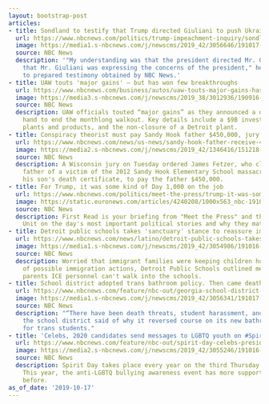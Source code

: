 ```yaml
---
layout: bootstrap-post
articles:
- title: Sondland to testify that Trump directed Giuliani to push Ukraine scheme
  url: https://www.nbcnews.com/politics/trump-impeachment-inquiry/sondland-testify-trump-directed-giuliani-push-ukraine-scheme-n1067986
  image: https://media1.s-nbcnews.com/j/newscms/2019_42/3056646/191017-gordon-sondland-al-0931_8f6b54af0fd84fc6d4b06187b56791e5.nbcnews-fp-1200-630.jpg
  source: NBC News
  description: '"My understanding was that the president directed Mr. Giuliani’s participation,
    that Mr. Giuliani was expressing the concerns of the president," he''ll say, according
    to prepared testimony obtained by NBC News.'
- title: UAW touts 'major gains' — but has won few breakthroughs
  url: https://www.nbcnews.com/business/autos/uaw-touts-major-gains-has-won-few-breakthroughs-n1067856
  image: https://media3.s-nbcnews.com/j/newscms/2019_38/3012936/190916-gm-auto-stgrike-uaw-ac-712p_692073e84aa75e97e8e79b4fdce8a8bd.nbcnews-fp-1200-630.jpg
  source: NBC News
  description: UAW officials touted “major gains” as they announced a deal was in
    hand to end the monthlong walkout. Key details include a $9B investment in new
    plants and products, and the non-closure of a Detroit plant.
- title: Conspiracy theorist must pay Sandy Hook father $450,000, jury says
  url: https://www.nbcnews.com/news/us-news/sandy-hook-father-receive-450-000-conspiracy-theorist-jury-says-n1068026
  image: https://media2.s-nbcnews.com/j/newscms/2019_42/1346416/151218-lenny-pozner_and_son-235p_65b751ec753e8cbbe2648e78c33a97e7.nbcnews-fp-1200-630.jpg
  source: NBC News
  description: A Wisconsin jury on Tuesday ordered James Fetzer, who claimed the grieving
    father of a victim of the 2012 Sandy Hook Elementary School massacre had fabricated
    his son's death certificate, to pay the father $450,000.
- title: For Trump, it was some kind of Day 1,000 on the job
  url: https://www.nbcnews.com/politics/meet-the-press/trump-it-was-some-kind-day-1-000-job-n1068041
  image: https://static.euronews.com/articles/4240208/1000x563_nbc-191017-donald-trump-mc-1334_e053a5f220ae27131dd768d7dea23865.jpg
  source: NBC News
  description: First Read is your briefing from "Meet the Press" and the NBC Political
    Unit on the day's most important political stories and why they matter.
- title: Detroit public schools takes 'sanctuary' stance to reassure immigrant families
  url: https://www.nbcnews.com/news/latino/detroit-public-schools-takes-sanctuary-stance-reassure-immigrant-families-n1066451
  image: https://media1.s-nbcnews.com/j/newscms/2019_42/3054986/191016-detroit-public-schools-teacher-girl-ew-303p_8f724f72a74b8d819a134c8ed3006fb3.nbcnews-fp-1200-630.jpg
  source: NBC News
  description: Worried that immigrant families were keeping children home over fears
    of possible immigration actions, Detroit Public Schools outlined measures to assure
    parents ICE personnel can't walk into the schools.
- title: School district adopted trans bathroom policy. Then came death threats.
  url: https://www.nbcnews.com/feature/nbc-out/georgia-school-district-adopted-trans-student-bathroom-policy-then-came-n1068001
  image: https://media1.s-nbcnews.com/j/newscms/2019_42/3056341/191017-transgender-rights-march-al-0720_b25a12ebd85732c86ea309752b4d26fe.nbcnews-fp-1200-630.jpg
  source: NBC News
  description: "“There have been death threats, student harassment, and vandalism,”
    the school district said of why it reversed course on its new bathroom policy
    for trans students."
- title: 'Celebs, 2020 candidates send messages to LGBTQ youth on #SpiritDay'
  url: https://www.nbcnews.com/feature/nbc-out/spirit-day-celebs-presidential-candidates-send-messages-lgbtq-youth-n1067796
  image: https://media2.s-nbcnews.com/j/newscms/2019_42/3055246/191016-rainbow-flag-2013-ac-426p_e7ebc185a51f0237581c9fe470e4f337.nbcnews-fp-1200-630.jpg
  source: NBC News
  description: Spirit Day takes place every year on the third Thursday of October.
    This year, the anti-LGBTQ bullying awareness event has more supporters than ever
    before.
as_of_date: '2019-10-17'
---
```


